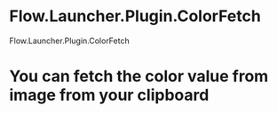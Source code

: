 # Flow.Launcher.Plugin.ColorFetch
Flow.Launcher.Plugin.ColorFetch
# You can fetch the color value from image from your clipboard
